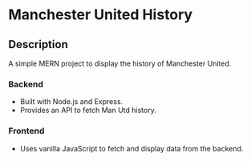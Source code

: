 # Manchester United History

## Description
A simple MERN project to display the history of Manchester United.

### Backend
- Built with Node.js and Express.
- Provides an API to fetch Man Utd history.

### Frontend
- Uses vanilla JavaScript to fetch and display data from the backend.
